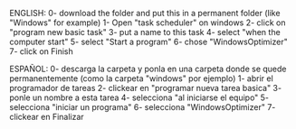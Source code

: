 ENGLISH:
  0- download the folder and put this in a permanent folder (like "Windows" for example)
  1- Open "task scheduler" on windows
  2- click on "program new basic task"
  3- put a name to this task
  4- select "when the computer start"
  5- select "Start a program"
  6- chose "WindowsOptimizer"
  7- click on Finish
  
ESPAÑOL:
  0- descarga la carpeta y ponla en una carpeta donde se quede permanentemente (como la carpeta "windows" por ejemplo)
  1- abrir el programador de tareas
  2- clickear en "programar nueva tarea basica"
  3- ponle un nombre a esta tarea
  4- selecciona "al iniciarse el equipo"
  5- selecciona "iniciar un programa"
  6- selecciona "WindowsOptimizer"
  7- clickear en Finalizar
